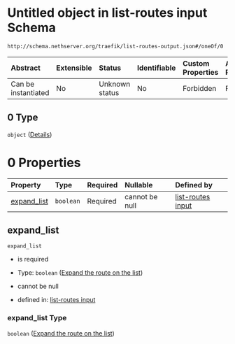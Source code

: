 # Untitled object in list-routes input Schema

```txt
http://schema.nethserver.org/traefik/list-routes-output.json#/oneOf/0
```



| Abstract            | Extensible | Status         | Identifiable | Custom Properties | Additional Properties | Access Restrictions | Defined In                                                                          |
| :------------------ | :--------- | :------------- | :----------- | :---------------- | :-------------------- | :------------------ | :---------------------------------------------------------------------------------- |
| Can be instantiated | No         | Unknown status | No           | Forbidden         | Forbidden             | none                | [list-routes-output.json\*](traefik/list-routes-output.json "open original schema") |

## 0 Type

`object` ([Details](list-routes-output-oneof-0.md))

# 0 Properties

| Property                     | Type      | Required | Nullable       | Defined by                                                                                                                                                                                |
| :--------------------------- | :-------- | :------- | :------------- | :---------------------------------------------------------------------------------------------------------------------------------------------------------------------------------------- |
| [expand\_list](#expand_list) | `boolean` | Required | cannot be null | [list-routes input](list-routes-output-oneof-0-properties-expand-the-route-on-the-list.md "http://schema.nethserver.org/traefik/list-routes-output.json#/oneOf/0/properties/expand_list") |

## expand\_list



`expand_list`

* is required

* Type: `boolean` ([Expand the route on the list](list-routes-output-oneof-0-properties-expand-the-route-on-the-list.md))

* cannot be null

* defined in: [list-routes input](list-routes-output-oneof-0-properties-expand-the-route-on-the-list.md "http://schema.nethserver.org/traefik/list-routes-output.json#/oneOf/0/properties/expand_list")

### expand\_list Type

`boolean` ([Expand the route on the list](list-routes-output-oneof-0-properties-expand-the-route-on-the-list.md))
